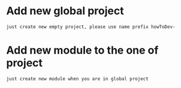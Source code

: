 # Add new global project
`just create new empty project, please use name prefix howToDev-`

# Add new module to the one of project
`just create new module when you are in global project`

